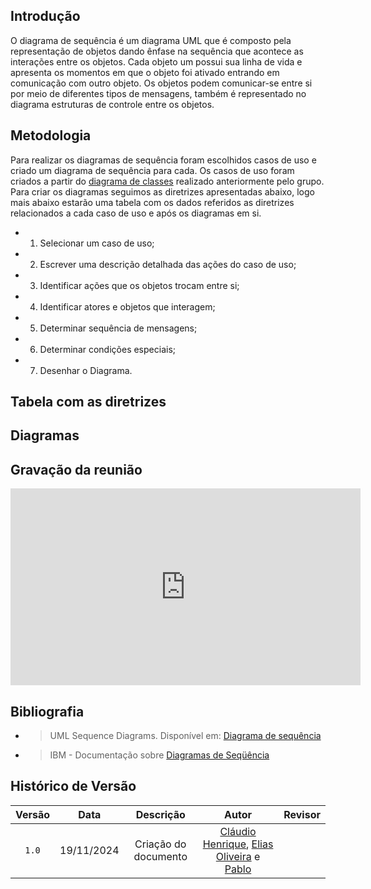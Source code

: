 ## Introdução

O diagrama de sequência é um diagrama UML que é composto pela representação de objetos dando ênfase na sequência que acontece as interações entre os objetos. Cada objeto um possui sua linha de vida e apresenta os momentos em que o objeto foi ativado entrando em comunicação com outro objeto. Os objetos podem comunicar-se entre si por meio de diferentes tipos de mensagens, também é representado no diagrama estruturas de controle entre os objetos.

## Metodologia

Para realizar os diagramas de sequência foram escolhidos casos de uso e criado um diagrama de sequência para cada. Os casos de uso foram criados a partir do [diagrama de classes]() realizado anteriormente pelo grupo. Para criar os diagramas seguimos as diretrizes apresentadas abaixo, logo mais abaixo estarão uma tabela com os dados referidos as diretrizes relacionados a cada caso de uso e após os diagramas em si.

- 1. Selecionar um caso de uso;
- 2. Escrever uma descrição detalhada das ações do caso de uso;
- 3. Identificar ações que os objetos trocam entre si;
- 4. Identificar atores e objetos que interagem;
- 5. Determinar sequência de mensagens;
- 6. Determinar condições especiais;
- 7. Desenhar o Diagrama.

## Tabela com as diretrizes


## Diagramas




## Gravação da reunião

<div style="max-width:450px">
<iframe width="560" height="315" src="https://www.youtube.com/embed/GJ-dy9eMRv4?si=1Dm1Gdsq96J1jNjS" title="YouTube video player" frameborder="0" allow="accelerometer; autoplay; clipboard-write; encrypted-media; gyroscope; picture-in-picture; web-share" referrerpolicy="strict-origin-when-cross-origin" allowfullscreen></iframe>
</div>

## Bibliografia

- > UML Sequence Diagrams. Disponível em: [Diagrama de sequência](https://www.uml-diagrams.org/sequence-diagrams.html)
- > IBM - Documentação sobre [Diagramas de Seqüência](https://www.ibm.com/docs/pt-br/rsm/7.5.0?topic=uml-sequence-diagrams)

## Histórico de Versão

| Versão | Data | Descrição | Autor | Revisor
|:-:|:-:|:-:|:-:|:-:|
|`1.0`| 19/11/2024 | Criação do documento| [Cláudio Henrique][ClaudioGH], [Elias Oliveira][EliasGH] e [Pablo][PabloGH]| |

[AnaGH]: https://github.com/analufernanndess
[CainaGH]: https://github.com/freitasc
[ClaudioGH]: https://github.com/claudiohsc
[EliasGH]: https://github.com/EliasOliver21
[GuilhermeGH]: https://github.com/gmeister18
[JoelGH]: https://github.com/JoelSRangel
[KathlynGH]: https://github.com/klmurussi
[PabloGH]: https://github.com/pabloheika
[PedroRH]: https://github.com/pedro-rodiguero
[PedroPGH]: https://github.com/Pedrin0030
[SamuelGH]: https://github.com/samuelalvess
[TalesGH]: https://github.com/TalesRG